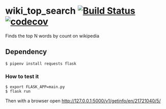 # wiki_top_search [![Build Status](https://travis-ci.org/Flukas88/wiki_top_search.svg?branch=master)](https://travis-ci.org/Flukas88/wiki_top_search) [![codecov](https://codecov.io/gh/Flukas88/wiki_top_search/branch/master/graph/badge.svg)](https://codecov.io/gh/Flukas88/wiki_top_search)

Finds the top N words by count on wikipedia


## Dependency 
    $ pipenv install requests flask

### How to test it
    $ export FLASK_APP=main.py
    $ flask run
  
Then with a browser open http://127.0.0.1:5000/v1/getinfo/en/21721040/5/
